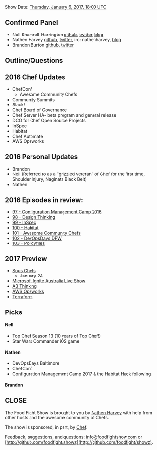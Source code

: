Show Date:  [Thursday, January 6, 2017, 18:00 UTC](http://everytimezone.com/#2017-1-6,360,cn3)

Confirmed Panel<a name="panel"></a>
-----
* Nell Shamrell-Harrington [github](https://github.com/nellshamrell), [twitter](https://twitter.com/nellshamrell), [blog](http://nellshamrell.com/)
* Nathen Harvey [github](http://github.com/nathenharvey), [twitter](http://twitter.com/nathenharvey), irc: nathenharvey, [blog](http://nathenharvey.com)
* Brandon Burton [github](http://github.com/solarce), [twitter](https://twitter.com/solarce)

Outline/Questions
-----------------

## 2016 Chef Updates

* ChefConf
  * Awesome Community Chefs
* Community Summits
* Slack!
* Chef Board of Governance
* Chef Server HA- beta program and general release
* DCO for Chef Open Source Projects
* InSpec
* Habitat
* Chef Automate
* AWS Opsworks

## 2016 Personal Updates

* Brandon
* Nell (Referred to as a "grizzled veteran" of Chef for the first time, Shoulder injury, Naginata Black Belt)
* Nathen

## 2016 Episodes in review:
* [97 - Configuration Management Camp 2016](http://foodfightshow.org/2016/02/configuration-management-camp-2016.html)
* [98 - Design Thinking](http://foodfightshow.org/2016/02/design-thinking.html)
* [99 - InSpec](http://foodfightshow.org/2016/02/inspec.html)
* [100 - Habitat](http://foodfightshow.org/2016/06/habitat.html)
* [101 - Awesome Community Chefs](http://foodfightshow.org/2016/09/awesome-community-chefs.html)
* [102 - DevOpsDays DFW](http://foodfightshow.org/2016/09/devopsdays-dfw.html)
* [103 - Policyfiles](http://foodfightshow.org/2016/12/policy-files.html)

## 2017 Preview
* [Sous Chefs](episode-105-sous-chefs.md)
  * January 24
* [Microsoft Ignite Australia Live Show](episode-xx-microsoft-australia-live.md)
* [A3 Thinking](episode-xx-a3-thinking.md)
* [AWS Opsworks](episode-xx-aws-opsworks.md)
* [Terraform](episode-xx-terraform.md)

Picks<a name="picks"></a>
-----

#### Nell

* Top Chef Season 13 (10 years of Top Chef!)
* Star Wars Commander iOS game

#### Nathen

* DevOpsDays Baltimore
* ChefConf
* Configuration Management Camp 2017 & the Habitat Hack following


#### Brandon

CLOSE
-----

The Food Fight Show is brought to you by [Nathen Harvey](https://twitter.com/nathenharvey) with help from other hosts and the awesome community of Chefs.

The show is sponsored, in part, by [Chef](http://www.chef.io).

Feedback, suggestions, and questions:  [info@foodfightshow.com](mailto:info@foodfightshow.com) or  [http://github.com/foodfight/showz](http://github.com/foodfight/showz).
